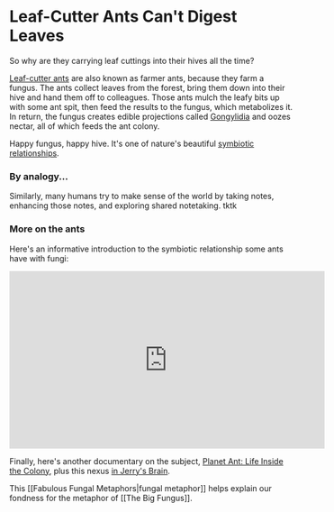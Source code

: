 # Leaf-Cutter Ants Can't Digest Leaves

So why are they carrying leaf cuttings into their hives all the time? 

[Leaf-cutter ants](http://en.wikipedia.org/wiki/Leafcutter_ant) are also known as farmer ants, because they farm a fungus. The ants collect leaves from the forest, bring them down into their hive and hand them off to colleagues. Those ants mulch the leafy bits up with some ant spit, then feed the results to the fungus, which metabolizes it. In return, the fungus creates edible projections called [Gongylidia](https://en.wikipedia.org/wiki/Gongylidia) and oozes nectar, all of which feeds the ant colony. 

Happy fungus, happy hive. It's one of nature's beautiful [symbiotic relationships](http://en.wikipedia.org/wiki/Symbiosis). 

### By analogy...

Similarly, many humans try to make sense of the world by taking notes, enhancing those notes, and exploring shared notetaking. tktk

### More on the ants

Here's an informative introduction to the symbiotic relationship some ants have with fungi: 
<iframe width="560" height="315" src="https://www.youtube.com/embed/-XuPtW8lBCM" title="YouTube video player" frameborder="0" allow="accelerometer; autoplay; clipboard-write; encrypted-media; gyroscope; picture-in-picture; web-share" allowfullscreen></iframe>

Finally, here's another documentary on the subject, [Planet Ant: Life Inside the Colony](https://www.youtube.com/watch?v=8n0SkIGARuo), plus this nexus [in Jerry's Brain](https://bra.in/6jY3b2). 

This [[Fabulous Fungal Metaphors|fungal metaphor]] helps explain our fondness for the metaphor of [[The Big Fungus]].
